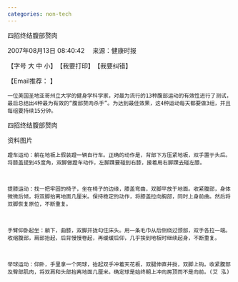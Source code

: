 ```yaml
---
categories: non-tech
---
```

 四招终结腹部赘肉

2007年08月13日 08:40:42 　来源：健康时报

【字号 大 中 小】　【我要打印】　【我要纠错】 

	

【Email推荐： 	】



    一位美国圣地亚哥州立大学的健身学科学家，对最为流行的13种腹部运动的有效性进行了测试，最后总结出4种最为有效的“腹部赘肉杀手”。为达到最佳效果，这4种运动每天都要做3组，并且每组要持续15分钟。



四招终结腹部赘肉



资料图片



    蹬车运动：躺在地板上假装蹬一辆自行车。正确的动作是，背部下方压紧地板，双手置于头后。将膝盖提到45度角，双脚做蹬车动作，左脚踝要碰到右膝，接着用右脚踝去碰左膝。



    提膝运动：找一把牢固的椅子，坐在椅子的边缘，膝盖弯曲，双脚平放于地面。收紧腹部，身体微微后倾，将双脚抬离地面几厘米。保持稳定的动作，将膝盖拉向胸部，同时上身前曲。然后将双脚恢复原位，不断重复。



    手臂仰卧起坐：躺下，曲膝，双脚并拢勾住床头。用一条毛巾从后侧绕过颈部，双手各拉一端。收缩腹部，肩部抬起，后背慢慢卷起，再缓缓后仰，几乎挨到地板时继续起身，不断重复。



    举球运动：仰卧，手里拿一个网球，抬起双手冲着天花板，双腿伸直并拢，双脚上钩。收紧腹部及臀部肌肉，将双肩和头部抬离地面几厘米。确定球是始终朝上冲向房顶而不是向前。(艾 泓)
